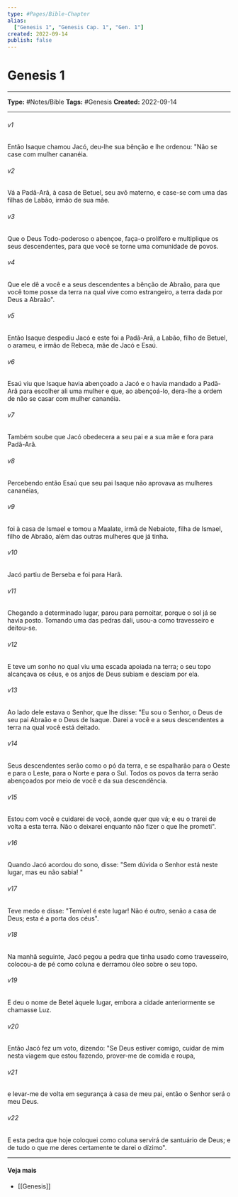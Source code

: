 ```yaml
---
type: #Pages/Bible-Chapter
alias:
  ["Genesis 1", "Genesis Cap. 1", "Gen. 1"]
created: 2022-09-14
publish: false
---
```


# Genesis 1

---

**Type:** #Notes/Bible
**Tags:** #Genesis
**Created:** 2022-09-14

---

###### v1
Então Isaque chamou Jacó, deu-lhe sua bênção e lhe ordenou: "Não se case com mulher cananéia.
###### v2
Vá a Padã-Arã, à casa de Betuel, seu avô materno, e case-se com uma das filhas de Labão, irmão de sua mãe.
###### v3
Que o Deus Todo-poderoso o abençoe, faça-o prolífero e multiplique os seus descendentes, para que você se torne uma comunidade de povos.
###### v4
Que ele dê a você e a seus descendentes a bênção de Abraão, para que você tome posse da terra na qual vive como estrangeiro, a terra dada por Deus a Abraão".
###### v5
Então Isaque despediu Jacó e este foi a Padã-Arã, a Labão, filho de Betuel, o arameu, e irmão de Rebeca, mãe de Jacó e Esaú.
###### v6
Esaú viu que Isaque havia abençoado a Jacó e o havia mandado a Padã-Arã para escolher ali uma mulher e que, ao abençoá-lo, dera-lhe a ordem de não se casar com mulher cananéia.
###### v7
Também soube que Jacó obedecera a seu pai e a sua mãe e fora para Padã-Arã.
###### v8
Percebendo então Esaú que seu pai Isaque não aprovava as mulheres cananéias,
###### v9
foi à casa de Ismael e tomou a Maalate, irmã de Nebaiote, filha de Ismael, filho de Abraão, além das outras mulheres que já tinha.
###### v10
Jacó partiu de Berseba e foi para Harã.
###### v11
Chegando a determinado lugar, parou para pernoitar, porque o sol já se havia posto. Tomando uma das pedras dali, usou-a como travesseiro e deitou-se.
###### v12
E teve um sonho no qual viu uma escada apoiada na terra; o seu topo alcançava os céus, e os anjos de Deus subiam e desciam por ela.
###### v13
Ao lado dele estava o Senhor, que lhe disse: "Eu sou o Senhor, o Deus de seu pai Abraão e o Deus de Isaque. Darei a você e a seus descendentes a terra na qual você está deitado.
###### v14
Seus descendentes serão como o pó da terra, e se espalharão para o Oeste e para o Leste, para o Norte e para o Sul. Todos os povos da terra serão abençoados por meio de você e da sua descendência.
###### v15
Estou com você e cuidarei de você, aonde quer que vá; e eu o trarei de volta a esta terra. Não o deixarei enquanto não fizer o que lhe prometi".
###### v16
Quando Jacó acordou do sono, disse: "Sem dúvida o Senhor está neste lugar, mas eu não sabia! "
###### v17
Teve medo e disse: "Temível é este lugar! Não é outro, senão a casa de Deus; esta é a porta dos céus".
###### v18
Na manhã seguinte, Jacó pegou a pedra que tinha usado como travesseiro, colocou-a de pé como coluna e derramou óleo sobre o seu topo.
###### v19
E deu o nome de Betel àquele lugar, embora a cidade anteriormente se chamasse Luz.
###### v20
Então Jacó fez um voto, dizendo: "Se Deus estiver comigo, cuidar de mim nesta viagem que estou fazendo, prover-me de comida e roupa,
###### v21
e levar-me de volta em segurança à casa de meu pai, então o Senhor será o meu Deus.
###### v22
E esta pedra que hoje coloquei como coluna servirá de santuário de Deus; e de tudo o que me deres certamente te darei o dízimo".


---

#### Veja mais

- [[Genesis]]
